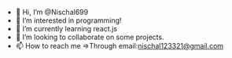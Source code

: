 - 👋 Hi, I’m @Nischal699
- 👀 I’m interested in programming!
- 🌱 I’m currently learning react.js
- 💞️ I’m looking to collaborate on some projects.
- 📫 How to reach me =>Through email:nischal123321@gmail.com

<!---
Nischal699/Nischal699 is a ✨ special ✨ repository because its `README.md` (this file) appears on your GitHub profile.
You can click the Preview link to take a look at your changes.
--->
